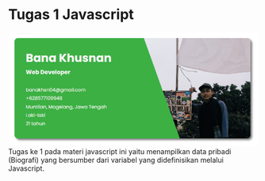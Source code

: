 # Tugas 1 Javascript
<img src="contoh.png" >
Tugas ke 1 pada materi javascript ini yaitu menampilkan data pribadi (Biografi) yang bersumber dari variabel yang didefinisikan melalui Javascript.